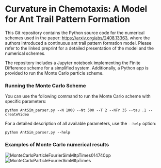 # Curvature in Chemotaxis: A Model for Ant Trail Pattern Formation

This Git repository contains the Python source code for the numerical schemes used in the paper: https://arxiv.org/abs/2408.13363, where the authors introduced a continuous ant trail pattern formation model. Please refer to the linked preprint for a detailed presentation of the model and the numerical schemes.

The repository includes a Jupyter notebook implementing the Finite Difference scheme for a simplified system. Additionally, a Python app is provided to run the Monte Carlo particle scheme.

### Running the Monte Carlo Scheme

You can use the following command to run the Monte Carlo scheme with specific parameters:

```
python AntSim_parser.py --N 1000 --Nt 500 --T 2 --NFr 35 --tau .1 --createVideo
```
For a detailed description of all available parameters, use the `--help` option:
```
python AntSim_parser.py --help
```

### Examples of Monte Carlo numerical results
![MonteCarloParticleFourierSimMltpTimes014740pp](https://github.com/user-attachments/assets/035b0b4f-c61e-4b31-a5cb-a975269da655)
![MonteCarloParticleFourierSimMltpTimes](https://github.com/user-attachments/assets/2cc49388-40c4-45e1-bea8-ca4fcace08c8)
